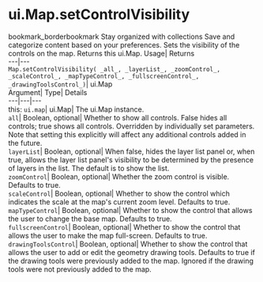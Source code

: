  
#  ui.Map.setControlVisibility
bookmark_borderbookmark Stay organized with collections  Save and categorize content based on your preferences. 
Sets the visibility of the controls on the map. 
Returns this ui.Map.
Usage| Returns  
---|---  
`Map.setControlVisibility( _all_, _layerList_, _zoomControl_, _scaleControl_, _mapTypeControl_, _fullscreenControl_, _drawingToolsControl_)`| ui.Map  
Argument| Type| Details  
---|---|---  
this: `ui.map`| ui.Map| The ui.Map instance.  
`all`| Boolean, optional| Whether to show all controls. False hides all controls; true shows all controls. Overridden by individually set parameters. Note that setting this explicitly will affect any additional controls added in the future.  
`layerList`| Boolean, optional| When false, hides the layer list panel or, when true, allows the layer list panel's visibility to be determined by the presence of layers in the list. The default is to show the list.  
`zoomControl`| Boolean, optional| Whether the zoom control is visible. Defaults to true.  
`scaleControl`| Boolean, optional| Whether to show the control which indicates the scale at the map's current zoom level. Defaults to true.  
`mapTypeControl`| Boolean, optional| Whether to show the control that allows the user to change the base map. Defaults to true.  
`fullscreenControl`| Boolean, optional| Whether to show the control that allows the user to make the map full-screen. Defaults to true.  
`drawingToolsControl`| Boolean, optional| Whether to show the control that allows the user to add or edit the geometry drawing tools. Defaults to true if the drawing tools were previously added to the map. Ignored if the drawing tools were not previously added to the map.  
